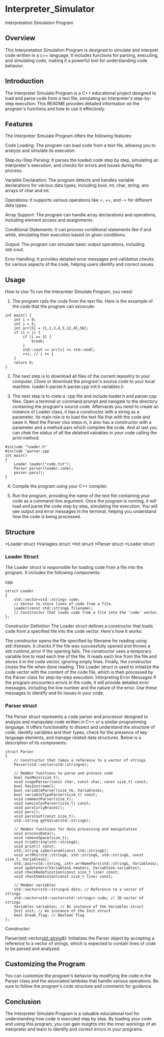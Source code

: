 # Interpreter_Simulator
Interpretation Simulation Program

## Overview

This Interpretation Simulation Program is designed to simulate and interpret code written in a c++ language. It includes functions for parsing, executing, and simulating code, making it a powerful tool for understanding code behavior.

## Introduction

The Interpreter Simulate Program is a C++ educational project designed to load and parse code from a text file, simulating an interpreter's step-by-step execution. This README provides detailed information on the program's functions and how to use it effectively.

## Features

The Interpreter Simulate Program offers the following features:

Code Loading: The program can load code from a text file, allowing you to analyze and simulate its execution.

Step-by-Step Parsing: It parses the loaded code step by step, simulating an interpreter's execution, and checks for errors and issues during the process.

Variable Declaration: The program detects and handles variable declarations for various data types, including bool, int, char, string, ans arrays of char and int.

Operations: It supports various operations like =, +=, and -= for different data types.

Array Support: The program can handle array declarations and operations, including element access and assignments.

Conditional Statements: It can process conditional statements like if and while, simulating their execution based on given conditions.

Output: The program can simulate basic output operations, including std::cout.

Error Handling: It provides detailed error messages and validation checks for various aspects of the code, helping users identify and correct issues.


## Usage
How to Use
To run the Interpreter Simulate Program, you need:

1. The program rads the code from the text file. Here is the exsample of the code that the program can excecute:

```
int main() {
	int i = 0;
	int j = 5;
	int arr[5] = {1,2,3,4,5,12,45,56};
	if (i < j) {
		if (i == 3) {
			break;
		}
		std::cout << arr[i] << std::endl;
		++i; // i += 1
	}
	return 0;
}
```

2. The next step is to download all files of the current repositry to your computer. Clone or download the program's source code to your local machine.
	loader.h
	parser.h
	parser.cpp
	init.h
	variables.h

4. The next step is to crete a .cpp file and include loader.h and parser.cpp files. Open a terminal or command prompt and navigate to the directory containing the program's source code. Aftervards you need to creale an instance of Loader class, it has a constructor with a string as a parameter. Its main role is to load the text file that with the code and sawe it. Next the Parser clss steps in, it also has a constructor with a parameter and a method pars which compiles the ocde. And at last you can chek the status of all the delatred vairables in your code calling the print method.

```
#include "loader.h"
#include "parser.cpp
int main()
{
	Loader loader("code.txt");
	Parser parser(loader.code);
	parser.pars();
}
```
4. Compile the program using your C++ compiler.

5. Run the program, providing the name of the text file containing your code as a command-line argument. Once the program is running, it will load and parse the code step by step, simulating the execution. You will see output and error messages in the terminal, helping you understand how the code is being processed.



## Structure

*Loader struct
*Variagles struct
*Init struct
*Parser struct
*Loader struct

### Loader Struct

The Loader struct is responsible for loading code from a file into the program. It includes the following components:

cpp
```
struct Loader
{
	std::vector<std::string> code;
	// Vector to store lines of code from a file.
	Loader(const std::string& filename);
	// Constructor that loads code from a file into the 'code' vector.
};
```

Constructor Definition
The Loader struct defines a constructor that loads code from a specified file into the code vector. Here's how it works:

The constructor opens the file specified by filename for reading using std::ifstream.
It checks if the file was successfully opened and throws a std::runtime_error if the opening fails.
The constructor uses a temporary variable line to read each line of the file.
It reads each line from the file and stores it in the code vector, ignoring empty lines.
Finally, the constructor closes the file when done reading.
This Loader struct is used to initialize the code vector with the content of the code file, which is then processed by the Parser class for step-by-step execution.
Interpreting Error Messages
If the program encounters errors in the code, it will provide detailed error messages, including the line number and the nature of the error. Use these messages to identify and fix issues in your code.

### Parser struct
The Parser struct represents a code parser and processor designed to analyze and manipulate code written in C++ or a similar programming language. It offers functionality to dissect and understand the structure of code, identify variables and their types, check for the presence of key language elements, and manage related data structures. Below is a description of its components:
```
struct Parser
{
    // Constructor that takes a reference to a vector of strings
    Parser(std::vector<std::string>&);

    // Member functions to parse and process code
    bool hasMain(size_t);
    void scopeParser(const char, const char, const size_t) const;
    bool hasIostream();
    bool variableParser(size_t&, Variables&);
    bool variableTypeParser(size_t) const;
    void commentParser(size_t);
    void semicolonParser(size_t) const;
    void parsCurlyBraces();
    void pars();
    void parsCout(const size_t);
    std::string getValue(std::string&);

    // Member functions for data processing and manipulation
    void processData();
    void removeSpace(size_t);
    void trimString(std::string&);
    void print() const;
    std::string isDeclared(const std::string&);
    void arrRhs(std::string&, std::string&, std::string&, const size_t, Variables&);
    std::pair<std::string, int> arrNamePars(std::string&, Variables&);
    void updateVars(Variables& newVars, Variables& variables);
    void checkRedefinition(const size_t line) const;
    void checkSemicolon(const size_t line) const;

    // Member variables
    std::vector<std::string>& data; // Reference to a vector of strings
    std::vector<std::vector<std::string>> code; // 2D vector of strings
    Variables variables; // An instance of the Variables struct
    Init init; // An instance of the Init struct
    bool break_flag; // Boolean flag
};
```
Constructor:

Parser(std::vector<std::string>&): Initializes the Parser object by accepting a reference to a vector of strings, which is expected to contain lines of code to be parsed and analyzed.
## Customizing the Program
You can customize the program's behavior by modifying the code in the Parser class and the associated lambdas that handle various operations. Be sure to follow the program's code structure and comments for guidance.

## Conclusion

The Interpreter Simulate Program is a valuable educational tool for understanding how code is executed step by step. By loading your code and using this program, you can gain insights into the inner workings of an interpreter and learn to identify and correct errors in your programs.
